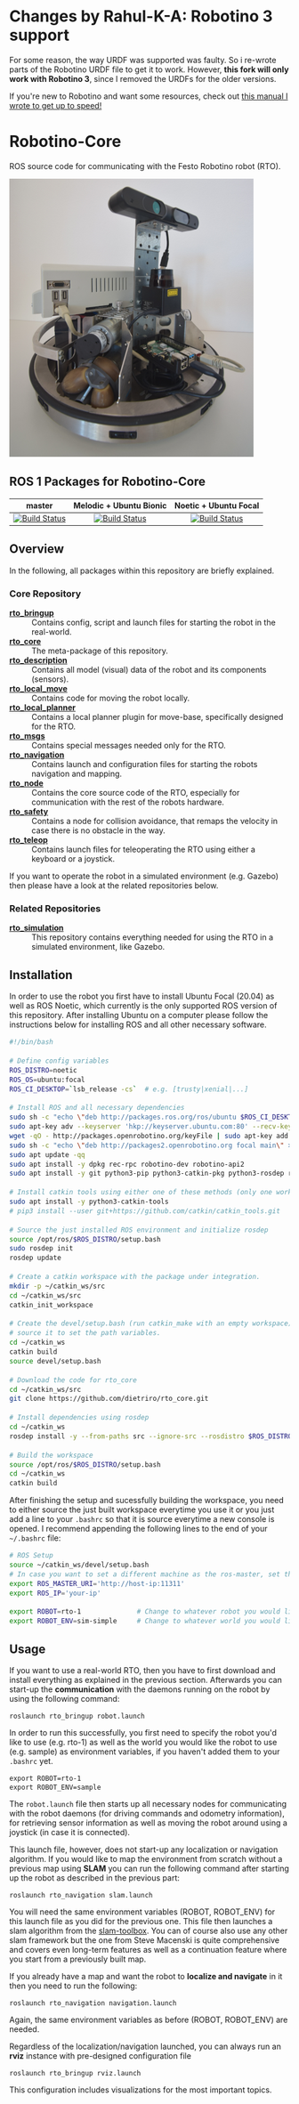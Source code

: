 # Changes by Rahul-K-A: Robotino 3 support
For some reason, the way URDF was supported was faulty. So i re-wrote parts of the Robotino URDF file to get it to work. However, **this fork will only work with Robotino 3**, since I removed the URDFs for the older versions.<br>

If you're new to Robotino and want some resources, check out [this manual I wrote to get up to speed!](https://github.com/Rahul-K-A/Robotino-Manual)


# Robotino-Core
ROS source code for communicating with the Festo Robotino robot (RTO).

![Robotino (RTO) in the real-world](rto_img_real-world.png "RTO in the real-world")

## ROS 1 Packages for Robotino-Core
|master|Melodic + Ubuntu Bionic|Noetic + Ubuntu Focal|
|:---:|:---:|:---:|
|[![Build Status](https://travis-ci.com/dietriro/rto_core.svg?branch=master)](https://travis-ci.com/dietriro/rto_core)|[![Build Status](https://travis-ci.com/dietriro/rto_core.svg?branch=melodic-devel)](https://travis-ci.com/dietriro/rto_core)|[![Build Status](https://travis-ci.com/dietriro/rto_core.svg?branch=noetic-devel)](https://travis-ci.com/dietriro/rto_core)|

## Overview

In the following, all packages within this repository are briefly explained.

### Core Repository

<dl>
  <dt><strong><a href="https://github.com/dietriro/rto_core/tree/noetic-devel/rto_bringup">rto_bringup</a></strong></dt>
  <dd> Contains config, script and launch files for starting the robot in the real-world. </dd>
  <dt><strong><a href="https://github.com/dietriro/rto_core/tree/noetic-devel/rto_core">rto_core</a></strong></dt>
  <dd> The meta-package of this repository. </dd>
  <dt><strong><a href="https://github.com/dietriro/rto_core/tree/noetic-devel/rto_description">rto_description</a></strong></dt>
  <dd> Contains all model (visual) data of the robot and its components (sensors). </dd>
  <dt><strong><a href="https://github.com/dietriro/rto_core/tree/noetic-devel/rto_local_move">rto_local_move</a></strong></dt>
  <dd> Contains code for moving the robot locally. </dd>
  <dt><strong><a href="https://github.com/dietriro/rto_core/tree/noetic-devel/rto_local_planner">rto_local_planner</a></strong></dt>
  <dd> Contains a local planner plugin for move-base, specifically designed for the RTO. </dd>
  <dt><strong><a href="https://github.com/dietriro/rto_core/tree/noetic-devel/rto_msgs">rto_msgs</a></strong></dt>
  <dd> Contains special messages needed only for the RTO. </dd>
  <dt><strong><a href="https://github.com/dietriro/rto_core/tree/noetic-devel/rto_navigation">rto_navigation</a></strong></dt>
  <dd> Contains launch and configuration files for starting the robots navigation and mapping. </dd>
  <dt><strong><a href="https://github.com/dietriro/rto_core/tree/noetic-devel/rto_node">rto_node</a></strong></dt>
  <dd> Contains the core source code of the RTO, especially for communication with the rest of the robots hardware. </dd>
  <dt><strong><a href="https://github.com/dietriro/rto_core/tree/noetic-devel/rto_safety">rto_safety</a></strong></dt>
  <dd> Contains a node for collision avoidance, that remaps the velocity in case there is no obstacle in the way. </dd>
  <dt><strong><a href="https://github.com/dietriro/rto_core/tree/noetic-devel/rto_teleop">rto_teleop</a></strong></dt>
  <dd> Contains launch files for teleoperating the RTO using either a keyboard or a joystick. </dd>
</dl>

If you want to operate the robot in a simulated environment (e.g. Gazebo) then please have a look at the related repositories below.

### Related Repositories

<dl>
  <dt><strong><a href="https://github.com/dietriro/rto_simulation">rto_simulation</a></strong></dt>
  <dd> This repository contains everything needed for using the RTO in a simulated environment, like Gazebo. </dd>
</dl>

## Installation

In order to use the robot you first have to install Ubuntu Focal (20.04) as well as ROS Noetic, which currently is the only supported ROS version of this repository. After installing Ubuntu on a computer please follow the instructions below for installing ROS and all other necessary software.

```bash
#!/bin/bash

# Define config variables
ROS_DISTRO=noetic 
ROS_OS=ubuntu:focal
ROS_CI_DESKTOP=`lsb_release -cs`  # e.g. [trusty|xenial|...]

# Install ROS and all necessary dependencies
sudo sh -c "echo \"deb http://packages.ros.org/ros/ubuntu $ROS_CI_DESKTOP main\" > /etc/apt/sources.list.d/ros-latest.list"
sudo apt-key adv --keyserver 'hkp://keyserver.ubuntu.com:80' --recv-key C1CF6E31E6BADE8868B172B4F42ED6FBAB17C654
wget -qO - http://packages.openrobotino.org/keyFile | sudo apt-key add -
sudo sh -c "echo \"deb http://packages2.openrobotino.org focal main\" > /etc/apt/sources.list.d/openrobotino.list"
sudo apt update -qq
sudo apt install -y dpkg rec-rpc robotino-dev robotino-api2 
sudo apt install -y git python3-pip python3-catkin-pkg python3-rosdep ros-$ROS_DISTRO-ros-base

# Install catkin tools using either one of these methods (only one works ususally, try it out in the worst case)
sudo apt install -y python3-catkin-tools
# pip3 install --user git+https://github.com/catkin/catkin_tools.git

# Source the just installed ROS environment and initialize rosdep
source /opt/ros/$ROS_DISTRO/setup.bash
sudo rosdep init
rosdep update

# Create a catkin workspace with the package under integration.
mkdir -p ~/catkin_ws/src
cd ~/catkin_ws/src
catkin_init_workspace

# Create the devel/setup.bash (run catkin_make with an empty workspace) and
# source it to set the path variables.
cd ~/catkin_ws
catkin build
source devel/setup.bash

# Download the code for rto_core
cd ~/catkin_ws/src
git clone https://github.com/dietriro/rto_core.git

# Install dependencies using rosdep
cd ~/catkin_ws
rosdep install -y --from-paths src --ignore-src --rosdistro $ROS_DISTRO --os=$ROS_OS

# Build the workspace
source /opt/ros/$ROS_DISTRO/setup.bash
cd ~/catkin_ws
catkin build
```

After finishing the setup and sucessfully building the workspace, you need to either source the just built workspace everytime you use it or you just add a line to your `.bashrc` so that it is source everytime a new console is opened. I recommend appending the following lines to the end of your `~/.bashrc` file:

```bash
# ROS Setup
source ~/catkin_ws/devel/setup.bash
# In case you want to set a different machine as the ros-master, set the ROS_MASTER_URI as well as ROS_IP to enable communication
export ROS_MASTER_URI='http://host-ip:11311'      
export ROS_IP='your-ip'                             

export ROBOT=rto-1              # Change to whatever robot you would like to use
export ROBOT_ENV=sim-simple     # Change to whatever world you would like to use
```

## Usage

If you want to use a real-world RTO, then you have to first download and install everything as explained in the previous section. Afterwards you can start-up the **communication** with the daemons running on the robot by using the following command:

    roslaunch rto_bringup robot.launch

In order to run this successfully, you first need to specify the robot you'd like to use (e.g. rto-1) as well as the world you would like the robot to use (e.g. sample) as environment variables, if you haven't added them to your `.bashrc` yet.

    export ROBOT=rto-1
    export ROBOT_ENV=sample

The `robot.launch` file then starts up all necessary nodes for communicating with the robot daemons (for driving commands and odometry information), for retrieving sensor information as well as moving the robot around using a joystick (in case it is connected). 

This launch file, however, does not start-up any localization or navigation algorithm. If you would like to map the environment from scratch without a previous map using **SLAM** you can run the following command after starting up the robot as described in the previous part:

    roslaunch rto_navigation slam.launch

You will need the same environment variables (ROBOT, ROBOT_ENV) for this launch file as you did for the previous one. This file then launches a slam algorithm from the [slam-toolbox](https://github.com/SteveMacenski/slam_toolbox). You can of course also use any other slam framework but the one from Steve Macenski is quite comprehensive and covers even long-term features as well as a continuation feature where you start from a previously built map.

If you already have a map and want the robot to **localize and navigate** in it then you need to run the following:

    roslaunch rto_navigation navigation.launch

Again, the same environment variables as before (ROBOT, ROBOT_ENV) are needed. 

Regardless of the localization/navigation launched, you can always run an **rviz** instance with pre-designed configuration file

    roslaunch rto_bringup rviz.launch

This configuration includes visualizations for the most important topics.